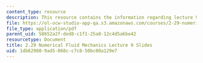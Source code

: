 ```yaml
---
content_type: resource
description: This resource contains the information regarding lecture 9 slides.
file: https://ol-ocw-studio-app-qa.s3.amazonaws.com/courses/2-29-numerical-fluid-mechanics-spring-2015/1db629809ad5068cc7c850bc00a129e7_MIT2_29S15_Lecture9.pdf
file_type: application/pdf
parent_uid: 58652a2f-ded8-c1f1-25a8-12c4d5a6be42
resourcetype: Document
title: 2.29 Numerical Fluid Mechanics Lecture 9 Slides
uid: 1db62980-9ad5-068c-c7c8-50bc00a129e7
---
```

